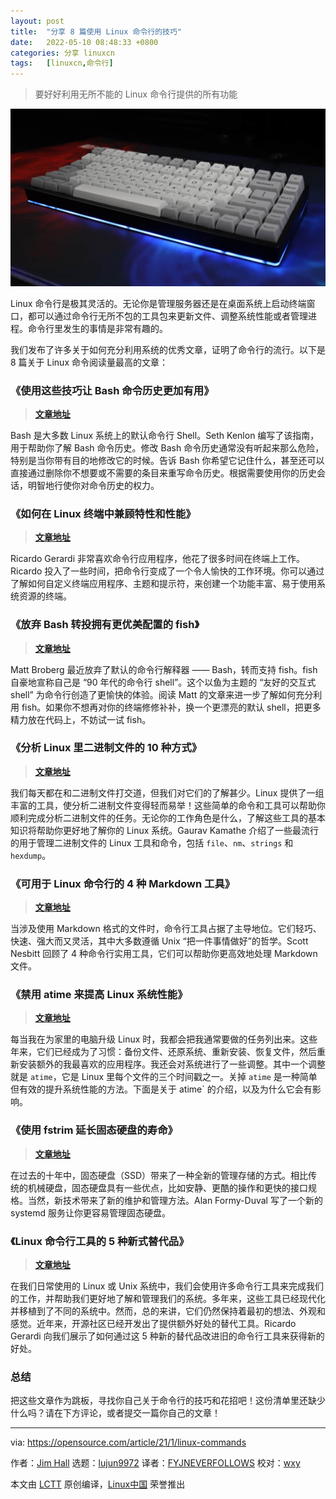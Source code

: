 ```yaml
---
layout: post
title:	"分享 8 篇使用 Linux 命令行的技巧"
date:	2022-05-10 08:48:33 +0800 
categories:	分享 linuxcn 
tags:	[linuxcn,命令行]
---
```




> 
> 要好好利用无所不能的 Linux 命令行提供的所有功能
> 
> 
> 


![](/Asserts/Images/album/202205/10/084827v23ia3wlkdirr6r5.jpg "Terminal command prompt on orange background")


Linux 命令行是极其灵活的。无论你是管理服务器还是在桌面系统上启动终端窗口，都可以通过命令行无所不包的工具包来更新文件、调整系统性能或者管理进程。命令行里发生的事情是非常有趣的。


我们发布了许多关于如何充分利用系统的优秀文章，证明了命令行的流行。以下是 8 篇关于 Linux 命令阅读量最高的文章：


### 《使用这些技巧让 Bash 命令历史更加有用》



> 
> **[文章地址](/article-12344-1.html)**
> 
> 
> 


Bash 是大多数 Linux 系统上的默认命令行 Shell。Seth Kenlon 编写了该指南，用于帮助你了解 Bash 命令历史。修改 Bash 命令历史通常没有听起来那么危险，特别是当你带有目的地修改它的时候。告诉 Bash 你希望它记住什么，甚至还可以直接通过删除你不想要或不需要的条目来重写命令历史。根据需要使用你的历史会话，明智地行使你对命令历史的权力。


### 《如何在 Linux 终端中兼顾特性和性能》



> 
> **[文章地址](https://opensource.com/article/20/7/performance-linux-terminal)**
> 
> 
> 


Ricardo Gerardi 非常喜欢命令行应用程序，他花了很多时间在终端上工作。Ricardo 投入了一些时间，把命令行变成了一个令人愉快的工作环境。你可以通过了解如何自定义终端应用程序、主题和提示符，来创建一个功能丰富、易于使用系统资源的终端。


### 《放弃 Bash 转投拥有更优美配置的 fish》



> 
> **[文章地址](https://opensource.com/article/20/3/fish-shell)**
> 
> 
> 


Matt Broberg 最近放弃了默认的命令行解释器 —— Bash，转而支持 fish。fish 自豪地宣称自己是 “90 年代的命令行 shell”。这个以鱼为主题的 “友好的交互式 shell” 为命令行创造了更愉快的体验。阅读 Matt 的文章来进一步了解如何充分利用 fish。如果你不想再对你的终端修修补补，换一个更漂亮的默认 shell，把更多精力放在代码上，不妨试一试 fish。


### 《分析 Linux 里二进制文件的 10 种方式》



> 
> **[文章地址](/article-12187-1.html)**
> 
> 
> 


我们每天都在和二进制文件打交道，但我们对它们的了解甚少。Linux 提供了一组丰富的工具，使分析二进制文件变得轻而易举！这些简单的命令和工具可以帮助你顺利完成分析二进制文件的任务。无论你的工作角色是什么，了解这些工具的基本知识将帮助你更好地了解你的 Linux 系统。Gaurav Kamathe 介绍了一些最流行的用于管理二进制文件的 Linux 工具和命令，包括 `file`、`nm`、`strings` 和 `hexdump`。


### 《可用于 Linux 命令行的 4 种 Markdown 工具》



> 
> **[文章地址](/article-12048-1.html)**
> 
> 
> 


当涉及使用 Markdown 格式的文件时，命令行工具占据了主导地位。它们轻巧、快速、强大而又灵活，其中大多数遵循 Unix “把一件事情做好”的哲学。Scott Nesbitt 回顾了 4 种命令行实用工具，它们可以帮助你更高效地处理 Markdown 文件。


### 《禁用 atime 来提高 Linux 系统性能》



> 
> **[文章地址](https://opensource.com/article/20/6/linux-noatime)**
> 
> 
> 


每当我在为家里的电脑升级 Linux 时，我都会把我通常要做的任务列出来。这些年来，它们已经成为了习惯：备份文件、还原系统、重新安装、恢复文件，然后重新安装额外的我最喜欢的应用程序。我还会对系统进行了一些调整。其中一个调整就是 `atime`，它是 Linux 里每个文件的三个时间戳之一。关掉 `atime` 是一种简单但有效的提升系统性能的方法。下面是关于 atime` 的介绍，以及为什么它会有影响。


### 《使用 fstrim 延长固态硬盘的寿命》



> 
> **[文章地址](/article-11959-1.html)**
> 
> 
> 


在过去的十年中，固态硬盘（SSD）带来了一种全新的管理存储的方式。相比传统的机械硬盘，固态硬盘具有一些优点，比如安静、更酷的操作和更快的接口规格。当然，新技术带来了新的维护和管理方法。Alan Formy-Duval 写了一个新的 systemd 服务让你更容易管理固态硬盘。


### 《Linux 命令行工具的 5 种新式替代品》



> 
> **[文章地址](https://opensource.com/article/20/6/modern-linux-command-line-tools)**
> 
> 
> 


在我们日常使用的 Linux 或 Unix 系统中，我们会使用许多命令行工具来完成我们的工作，并帮助我们更好地了解和管理我们的系统。多年来，这些工具已经现代化并移植到了不同的系统中。然而，总的来讲，它们仍然保持着最初的想法、外观和感觉。近年来，开源社区已经开发出了提供额外好处的替代工具。Ricardo Gerardi 向我们展示了如何通过这 5 种新的替代品改进旧的命令行工具来获得新的好处。


### 总结


把这些文章作为跳板，寻找你自己关于命令行的技巧和花招吧！这份清单里还缺少什么吗？请在下方评论，或者提交一篇你自己的文章！




---


via: <https://opensource.com/article/21/1/linux-commands>


作者：[Jim Hall](https://opensource.com/users/jim-hall) 选题：[lujun9972](https://github.com/lujun9972) 译者：[FYJNEVERFOLLOWS](https://github.com/FYJNEVERFOLLOWS) 校对：[wxy](https://github.com/wxy)


本文由 [LCTT](https://github.com/LCTT/TranslateProject) 原创编译，[Linux中国](https://linux.cn/) 荣誉推出
